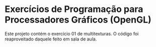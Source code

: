 
# Exercícios de Programação para Processadores Gráficos (OpenGL)

Este projeto contém o exercício 01 de multitexturas. 
O código foi reaproveitado daquele feito em sala de aula.

